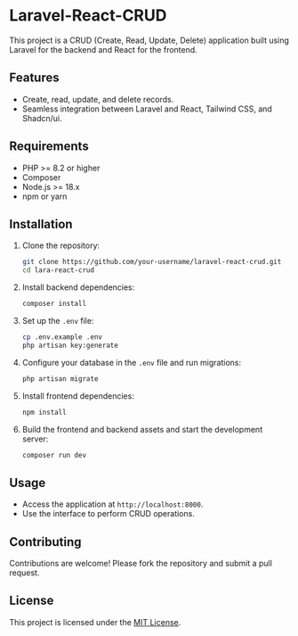 # Laravel-React-CRUD

This project is a CRUD (Create, Read, Update, Delete) application built using Laravel for the backend and React for the frontend.

## Features
- Create, read, update, and delete records.
- Seamless integration between Laravel and React, Tailwind CSS, and Shadcn/ui.

## Requirements
- PHP >= 8.2 or higher
- Composer
- Node.js >= 18.x
- npm or yarn

## Installation

1. Clone the repository:
    ```bash
    git clone https://github.com/your-username/laravel-react-crud.git
    cd lara-react-crud
    ```

2. Install backend dependencies:
    ```bash
    composer install
    ```

3. Set up the `.env` file:
    ```bash
    cp .env.example .env
    php artisan key:generate
    ```

4. Configure your database in the `.env` file and run migrations:
    ```bash
    php artisan migrate
    ```

5. Install frontend dependencies:
    ```bash
    npm install
    ```

6. Build the frontend and backend assets and start the development server:
    ```bash
    composer run dev 
    ```

## Usage
- Access the application at `http://localhost:8000`.
- Use the interface to perform CRUD operations.

## Contributing
Contributions are welcome! Please fork the repository and submit a pull request.

## License
This project is licensed under the [MIT License](LICENSE).
